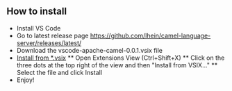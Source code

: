 How to install
--------------

* Install VS Code
* Go to latest release page https://github.com/lhein/camel-language-server/releases/latest/
* Download the vscode-apache-camel-0.0.1.vsix file 
* [Install from *.vsix](https://code.visualstudio.com/docs/editor/extension-gallery#_install-from-a-vsix)
** Open Extensions View (Ctrl+Shift+X)
** Click on the three dots at the top right of the view and then "Install from VSIX..."
** Select the file and click Install
* Enjoy!